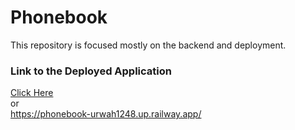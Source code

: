 # Phonebook

This repository is focused mostly on the backend and deployment.

### Link to the Deployed Application

<a href="https://phonebook-urwah1248.up.railway.app/">Click Here</a> <br> or <br>
https://phonebook-urwah1248.up.railway.app/